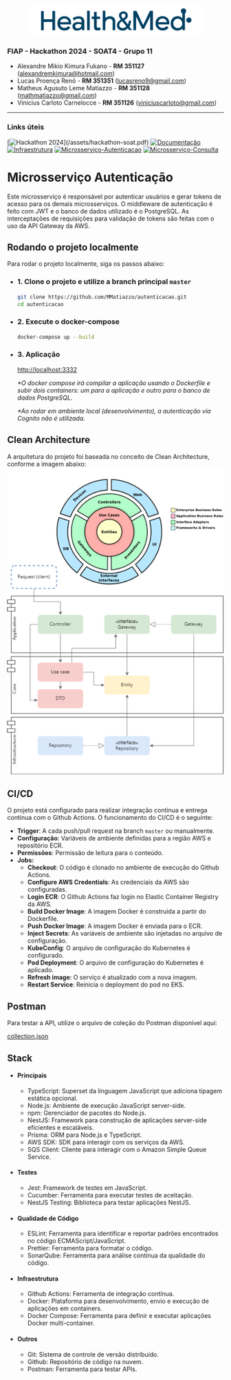 <p align="center"><img src="assets/logo.png" alt="Health&Med"/></p>

### FIAP - Hackathon 2024 - SOAT4 - Grupo 11 
- Alexandre Mikio Kimura Fukano - **RM 351127** (alexandremkimura@hotmail.com)
- Lucas Proença Renó - **RM 351351** (lucasreno9@gmail.com)
- Matheus Agusuto Leme Matiazzo - **RM 351128** (mathmatiazzo@gmail.com)
- Vinicius Carloto Carnelocce - **RM 351126** (viniciuscarloto@gmail.com)

---

### Links úteis
[![Hackathon 2024](https://img.shields.io/badge/Hackathon%20(.pdf)-2024-blue?logo=readthedocs)](/assets/hackathon-soat.pdf)
[![Documentação](https://img.shields.io/badge/Documentação%20Projeto-044464?logo=github)](https://github.com/lucasreno/docs-hackathon/)
<br>
[![Infraestrutura](https://img.shields.io/badge/Infraestrutura-gray?logo=github)](https://github.com/MMatiazzo/infra-hackathon)
[![Microsserviço-Autenticacao](https://img.shields.io/badge/Microsserviço%20Autenticação-gray?logo=github)](https://github.com/MMatiazzo/autenticacao)
[![Microsserviço-Consulta](https://img.shields.io/badge/Microsserviço%20Consulta-gray?logo=github)](https://github.com/MMatiazzo/consulta)

# Microsserviço Autenticação
Este microsserviço é responsável por autenticar usuários e gerar tokens de acesso para os demais microsserviços.
O middleware de autenticação é feito com JWT e o banco de dados utilizado é o PostgreSQL. As interceptações de requisições para validação de tokens são feitas com o uso da API Gateway da AWS.

## Rodando o projeto localmente
Para rodar o projeto localmente, siga os passos abaixo:

- ### 1. Clone o projeto e utilize a branch principal `master`
    ```bash
    git clone https://github.com/MMatiazzo/autenticacao.git
    cd autenticacao
    ```

- ### 2. Execute o docker-compose
    ```bash
    docker-compose up --build
    ```
- ### 3. Aplicação
     [http://localhost:3332](http://localhost:3332)

    _*O docker compose irá compilar a aplicação usando o Dockerfile e subir dois containers: um para a aplicação e outro para o banco de dados PostgreSQL._

    _*Ao rodar em ambiente local (desenvolvimento), a autenticação via Cognito não é utilizada._

## Clean Architecture
A arquitetura do projeto foi baseada no conceito de Clean Architecture, conforme a imagem abaixo:
![Clean Architecture](https://github.com/lucasreno/docs-hackathon/blob/master/arquitetura/hackathon-clean-arch.drawio.png?raw=true)

## CI/CD
O projeto está configurado para realizar integração contínua e entrega contínua com o Github Actions. O funcionamento do CI/CD é o seguinte:

 - **Trigger**: A cada push/pull request na branch `master` ou manualmente.
 - **Configuração**: Variáveis de ambiente definidas para a região AWS e repositório ECR.
 - **Permissões**: Permissão de leitura para o conteúdo.
 - **Jobs:**
    - **Checkout**: O código é clonado no ambiente de execução do Github Actions.
    - **Configure AWS Credentials**: As credenciais da AWS são configuradas.
    - **Login ECR**: O Github Actions faz login no Elastic Container Registry da AWS.
    - **Build Docker Image**: A imagem Docker é construída a partir do Dockerfile.
    - **Push Docker Image**: A imagem Docker é enviada para o ECR.
    - **Inject Secrets**: As variáveis de ambiente são injetadas no arquivo de configuração.
    - **KubeConfig**: O arquivo de configuração do Kubernetes é configurado.
    - **Pod Deployment**: O arquivo de configuração do Kubernetes é aplicado.
    - **Refresh image**: O serviço é atualizado com a nova imagem.
    - **Restart Service**: Reinicia o deployment do pod no EKS.

## Postman
Para testar a API, utilize o arquivo de coleção do Postman disponível aqui:

[collection.json](assets/postman.json)

## Stack

- #### Principais
    - TypeScript: Superset da linguagem JavaScript que adiciona tipagem estática opcional.
    - Node.js: Ambiente de execução JavaScript server-side.
    - npm: Gerenciador de pacotes do Node.js.
    - NestJS: Framework para construção de aplicações server-side eficientes e escaláveis.
    - Prisma: ORM para Node.js e TypeScript.
    - AWS SDK: SDK para interagir com os serviços da AWS.
    - SQS Client: Cliente para interagir com o Amazon Simple Queue Service.

- #### Testes
    - Jest: Framework de testes em JavaScript.
    - Cucumber: Ferramenta para executar testes de aceitação.
    - NestJS Testing: Biblioteca para testar aplicações NestJS.

- #### Qualidade de Código
    - ESLint: Ferramenta para identificar e reportar padrões encontrados no código ECMAScript/JavaScript.
    - Prettier: Ferramenta para formatar o código.
    - SonarQube: Ferramenta para análise contínua da qualidade do código.

- #### Infraestrutura
    - Github Actions: Ferramenta de integração contínua.
    - Docker: Plataforma para desenvolvimento, envio e execução de aplicações em containers.
    - Docker Compose: Ferramenta para definir e executar aplicações Docker multi-container.

- #### Outros
    - Git: Sistema de controle de versão distribuído.
    - Github: Repositório de código na nuvem.
    - Postman: Ferramenta para testar APIs.
